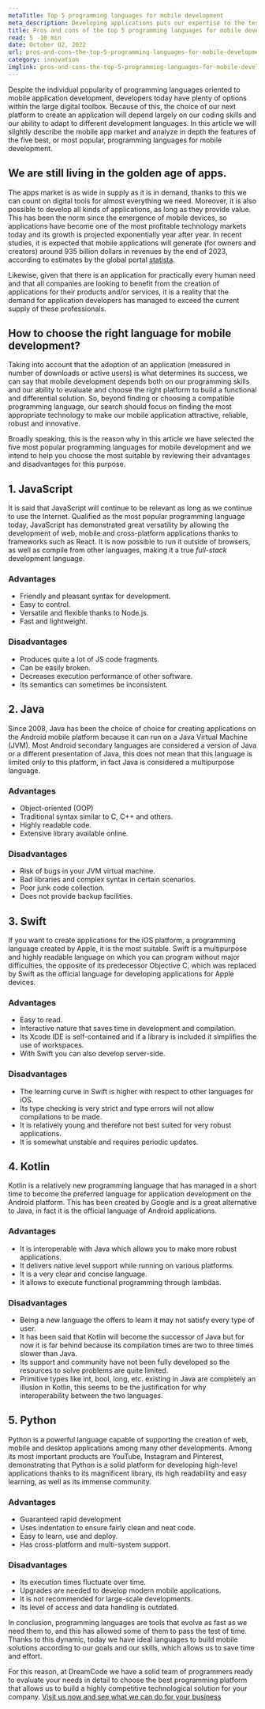 ```yaml
---
metaTitle: Top 5 programming languages for mobile development
meta_description: Developing applications puts our expertise to the test, success lies in creating differential and useful products that attract and benefit the largest possible number of users.
title: Pros and cons of the top 5 programming languages for mobile development.
read: 5 -10 min
date: October 02, 2022
url: pros-and-cons-the-top-5-programming-languages-for-mobile-development
category: innovation
imglink: pros-and-cons-the-top-5-programming-languages-for-mobile-development.jpg
---
```


Despite the individual popularity of programming languages oriented to mobile application development, developers today have plenty of options within the large digital toolbox. Because of this, the choice of our next platform to create an application will depend largely on our coding skills and our ability to adapt to different development languages.
In this article we will slightly describe the mobile app market and analyze in depth the features of the five best, or most popular, programming languages for mobile development.

## We are still living in the golden age of apps.

The apps market is as wide in supply as it is in demand, thanks to this we can count on digital tools for almost everything we need. Moreover, it is also possible to develop all kinds of applications, as long as they provide value.
This has been the norm since the emergence of mobile devices, so applications have become one of the most profitable technology markets today and its growth is projected exponentially year after year. In recent studies, it is expected that mobile applications will generate (for owners and creators) around 935 billion dollars in revenues by the end of 2023, according to estimates by the global portal [statista](https://www.statista.com/forecasts/1262892/mobile-app-revenue-worldwide-by-segment).

Likewise, given that there is an application for practically every human need and that all companies are looking to benefit from the creation of applications for their products and/or services, it is a reality that the demand for application developers has managed to exceed the current supply of these professionals.

## How to choose the right language for mobile development?

Taking into account that the adoption of an application (measured in number of downloads or active users) is what determines its success, we can say that mobile development depends both on our programming skills and our ability to evaluate and choose the right platform to build a functional and differential solution.
So, beyond finding or choosing a compatible programming language, our search should focus on finding the most appropriate technology to make our mobile application attractive, reliable, robust and innovative.

Broadly speaking, this is the reason why in this article we have selected the five most popular programming languages for mobile development and we intend to help you choose the most suitable by reviewing their advantages and disadvantages for this purpose.

## 1. JavaScript

It is said that JavaScript will continue to be relevant as long as we continue to use the Internet. Qualified as the most popular programming language today, JavaScript has demonstrated great versatility by allowing the development of web, mobile and cross-platform applications thanks to frameworks such as React. It is now possible to run it outside of browsers, as well as compile from other languages, making it a true _full-stack_ development language.

### Advantages

- Friendly and pleasant syntax for development.
- Easy to control.
- Versatile and flexible thanks to Node.js.
- Fast and lightweight.

### Disadvantages

- Produces quite a lot of JS code fragments.
- Can be easily broken.
- Decreases execution performance of other software.
- Its semantics can sometimes be inconsistent.

## 2. Java

Since 2008, Java has been the choice of choice for creating applications on the Android mobile platform because it can run on a Java Virtual Machine (JVM). Most Android secondary languages are considered a version of Java or a different presentation of Java, this does not mean that this language is limited only to this platform, in fact Java is considered a multipurpose language.

### Advantages

- Object-oriented (OOP)
- Traditional syntax similar to C, C++ and others.
- Highly readable code.
- Extensive library available online.

### Disadvantages

- Risk of bugs in your JVM virtual machine.
- Bad libraries and complex syntax in certain scenarios.
- Poor junk code collection.
- Does not provide backup facilities.

## 3. Swift

If you want to create applications for the iOS platform, a programming language created by Apple, it is the most suitable. Swift is a multipurpose and highly readable language on which you can program without major difficulties, the opposite of its predecessor Objective C, which was replaced by Swift as the official language for developing applications for Apple devices.

### Advantages

- Easy to read.
- Interactive nature that saves time in development and compilation.
- Its Xcode IDE is self-contained and if a library is included it simplifies the use of workspaces.
- With Swift you can also develop server-side.

### Disadvantages

- The learning curve in Swift is higher with respect to other languages for iOS.
- Its type checking is very strict and type errors will not allow compilations to be made.
- It is relatively young and therefore not best suited for very robust applications.
- It is somewhat unstable and requires periodic updates.

## 4. Kotlin

Kotlin is a relatively new programming language that has managed in a short time to become the preferred language for application development on the Android platform. This has been created by Google and is a great alternative to Java, in fact it is the official language of Android applications.

### Advantages

- It is interoperable with Java which allows you to make more robust applications.
- It delivers native level support while running on various platforms.
- It is a very clear and concise language.
- It allows to execute functional programming through lambdas.

### Disadvantages

- Being a new language the offers to learn it may not satisfy every type of user.
- It has been said that Kotlin will become the successor of Java but for now it is far behind because its compilation times are two to three times slower than Java.
- Its support and community have not been fully developed so the resources to solve problems are quite limited.
- Primitive types like int, bool, long, etc. existing in Java are completely an illusion in Kotlin, this seems to be the justification for why interoperability between the two languages.

## 5. Python

Python is a powerful language capable of supporting the creation of web, mobile and desktop applications among many other developments. Among its most important products are YouTube, Instagram and Pinterest, demonstrating that Python is a solid platform for developing high-level applications thanks to its magnificent library, its high readability and easy learning, as well as its immense community.

### Advantages

- Guaranteed rapid development
- Uses indentation to ensure fairly clean and neat code.
- Easy to learn, use and deploy.
- Has cross-platform and multi-system support.

### Disadvantages

- Its execution times fluctuate over time.
- Upgrades are needed to develop modern mobile applications.
- It is not recommended for large-scale developments.
- Its level of access and data handling is outdated.

In conclusion, programming languages are tools that evolve as fast as we need them to, and this has allowed some of them to pass the test of time. Thanks to this dynamic, today we have ideal languages to build mobile solutions according to our goals and our skills, which allows us to save time and effort.

For this reason, at DreamCode we have a solid team of programmers ready to evaluate your needs in detail to choose the best programming platform that allows us to build a highly competitive technological solution for your company. [Visit us now and see what we can do for your business](https://www.dreamcodesoft.com/en/services)
